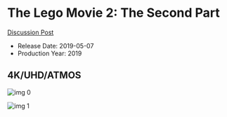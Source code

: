 # The Lego Movie 2: The Second Part

[Discussion Post](https://www.avsforum.com/threads/bass-eq-for-filtered-movies.2995212/post-57937710)

* Release Date: 2019-05-07
* Production Year: 2019

## 4K/UHD/ATMOS

![img 0](https://i.imgur.com/aOb677L.jpg)

![img 1](https://i.imgur.com/uVSnUY3.jpg)

